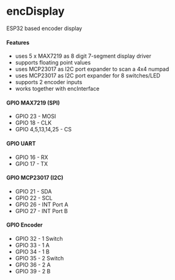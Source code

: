 # encDisplay
ESP32 based encoder display
#### Features
* uses 5 x MAX7219 as 8 digit 7-segment display driver
* supports floating point values
* uses MCP23017 as I2C port expander to scan a 4x4 numpad
* uses MCP23017 as I2C port expander for 8 switches/LED
* supports 2 encoder inputs
* works together with encInterface
#### GPIO MAX7219 (SPI)
* GPIO 23 - MOSI
* GPIO 18 - CLK
* GPIO 4,5,13,14,25 - CS
#### GPIO UART
* GPIO 16 - RX
* GPIO 17 - TX
#### GPIO MCP23017 (I2C)
* GPIO 21 - SDA
* GPIO 22 - SCL
* GPIO 26 - INT Port A
* GPIO 27 - INT Port B
#### GPIO Encoder
* GPIO 32 - 1 Switch
* GPIO 33 - 1 A
* GPIO 34 - 1 B
* GPIO 35 - 2 Switch
* GPIO 36 - 2 A
* GPIO 39 - 2 B